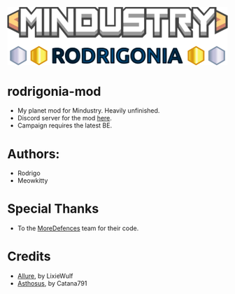 ![Mod Logo](github/logo.png "Mod Logo")
# rodrigonia-mod
- My planet mod for Mindustry. Heavily unfinished.
- Discord server for the mod [here](https://discord.gg/HRRwyKnrkV).
- Campaign requires the latest BE.
# Authors:
- Rodrigo
- Meowkitty
# Special Thanks
- To the [MoreDefences](https://github.com/coaldeficit/MoreDefences) team for their code.
# Credits
- [Allure](https://github.com/LixieWulf/Allure), by LixieWulf
- [Asthosus](https://github.com/Catana791/Asthosus), by Catana791
